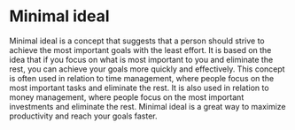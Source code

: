 # Minimal ideal

Minimal ideal is a concept that suggests that a person should strive to achieve the most important goals with the least effort. It is based on the idea that if you focus on what is most important to you and eliminate the rest, you can achieve your goals more quickly and effectively. This concept is often used in relation to time management, where people focus on the most important tasks and eliminate the rest. It is also used in relation to money management, where people focus on the most important investments and eliminate the rest. Minimal ideal is a great way to maximize productivity and reach your goals faster.
